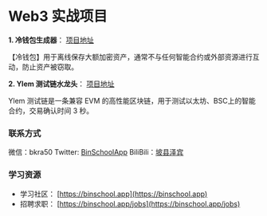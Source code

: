# Web3 实战项目

**1. 冷钱包生成器**： [项目地址](https://github.com/binschoolapp/web3/tree/main/code-wallet)

【冷钱包】用于离线保存大额加密资产，通常不与任何智能合约或外部资源进行互动，防止资产被窃取。

**2. Ylem 测试链水龙头**： [项目地址](https://github.com/binschoolapp/web3/tree/main/faucet)

Ylem 测试链是一条兼容 EVM 的高性能区块链，用于测试以太坊、BSC上的智能合约，交易确认时间 3 秒。

### 联系方式
微信：<span style="color:gree;">bkra50</span>  Twitter: [BinSchoolApp](https://twitter.com/BinSchoolApp) BiliBili：[坡县泽宾](https://space.bilibili.com/2112923943)

### 学习资源

- 学习社区： [https://binschool.app](https://binschool.app)
- 招聘求职： [https://binschool.app/jobs](https://binschool.app/jobs)

